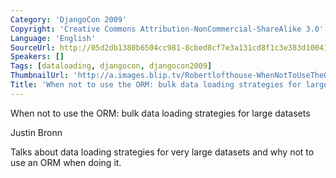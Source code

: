 ```yaml
---
Category: 'DjangoCon 2009'
Copyright: 'Creative Commons Attribution-NonCommercial-ShareAlike 3.0'
Language: 'English'
SourceUrl: http://05d2db1380b6504cc981-8cbed8cf7e3a131cd8f1c3e383d10041.r93.cf2.rackcdn.com/djangocon-2009/4_when-not-to-use-the-orm-bulk-data-loading-strategies-for-large-datasets.ogv
Speakers: []
Tags: [dataloading, djangocon, djangocon2009]
ThumbnailUrl: 'http://a.images.blip.tv/Robertlofthouse-WhenNotToUseTheORMBulkDataLoadingStrategiesForLargeD600.png'
Title: 'When not to use the ORM: bulk data loading strategies for large datasets.'
---
```

When not to use the ORM: bulk data loading strategies for large datasets

  
Justin Bronn

  
Talks about data loading strategies for very large datasets and why not to use
an ORM when doing it.
